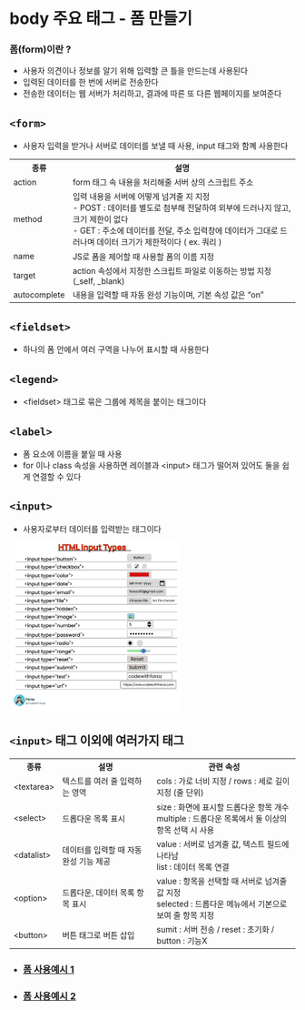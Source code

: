 # body 주요 태그 - 폼 만들기
### 폼(form)이란 ?
* 사용자 의견이나 정보를 알기 위해 입력할 큰 틀을 만드는데 사용된다
* 입력된 데이터를 한 번에 서버로 전송한다
* 전송한 데이터는 웹 서버가 처리하고, 결과에 따른 또 다른 웹페이지를 보여준다

## ```<form>``` <br>
* 사용자 입력을 받거나 서버로 데이터를 보낼 때 사용, input 태그와 함꼐 사용한다

<table>
<tbody>
  <tr>
    <th>종류</th>
    <th>설명</th>
  </tr>
  <tr>
    <td>action</td>
    <td>form 태그 속 내용을 처리해줄 서버 상의 스크립트 주소</td>
  </tr>
  <tr>
    <td>method</td>
    <td>입력 내용을 서버에 어떻게 넘겨줄 지 지정 <br>
        - POST : 데이터를 별도로 첨부해 전달하여 외부에 드러나지 않고, 크기 제한이 없다 <br>
        - GET : 주소에 데이터를 전달, 주소 입력창에 데이터가 그대로 드러나며 데이터 크기가 제한적이다 ( ex. 쿼리 )
    </td>
  </tr>
    <tr>
    <td>name</td>
    <td>JS로 폼을 제어할 때 사용할 폼의 이름 지정</td>
  </tr>
  <tr>
    <td>target</td>
    <td>action 속성에서 지정한 스크립트 파일로 이동하는 방법 지정 (_self, _blank)</td>
  </tr>
  <tr>
    <td>autocomplete</td>
    <td>내용을 입력할 때 자동 완성 기능이며, 기본 속성 값은 “on”</td>
  </tr>
</tbody>
</table>

## ```<fieldset>```
* 하나의 폼 안에서 여러 구역을 나누어 표시할 때 사용한다

## ```<legend>```
* \<fieldset> 태그로 묶은 그룹에 제목을 붙이는 태그이다

## ```<label>```
* 폼 요소에 이름을 붙일 때 사용
* for 이나 class 속성을 사용하면 레이블과 \<input> 태그가 떨어져 있어도 둘을 쉽게 연결할 수 있다

## ```<input>```
* 사용자로부터 데이터를 입력받는 태그이다

<img src="./InputTypes.png" width="300px">
  
## ```<input>``` 태그 이외에 여러가지 태그
<table>
  <tbody>
    <tr>
      <th>종류</th>
      <th>설명</th>
      <th>관련 속성</th>
    </tr>
    <tr>
      <td> &lt;textarea> </td>
      <td> 텍스트를 여러 줄 입력하는 영역 </td>
      <td> cols : 가로 너비 지정 / rows : 세로 길이 지정 (줄 단위) </td>
    </tr>
    <tr>
      <td> &lt;select> </td>
      <td> 드롭다운 목록 표시 </td>
      <td> size : 화면에 표시할 드롭다운 항목 개수 <br>
           multiple : 드롭다운 목록에서 둘 이상의 항목 선택 시 사용 </td>
    </tr>
    <tr>
      <td> &lt;datalist> </td>
      <td> 데이터를 입력할 때 자동완성 기능 제공 </td>
      <td> value : 서버로 넘겨줄 값, 텍스트 필드에 나타남 <br>
           list : 데이터 목록 연결 </td>
    </tr>
    <tr>
      <td> &lt;option> </td>
      <td> 드롭다운, 데이터 목록 항목 표시 </td>
      <td> value : 항목을 선택할 때 서버로 넘겨줄 값 지정 <br>
           selected : 드롭다운 메뉴에서 기본으로 보여 줄 항목 지정 </td>
    </tr>
    <tr>
      <td> &lt;button> </td>
      <td> 버튼 태그로 버튼 삽입 </td>
      <td> sumit : 서버 전송 / reset : 초기화 / button : 기능X</td>
    </tr>
  </tbody>
</table>

* ### [폼 사용예시 1](./FormEx1.html)
* ### [폼 사용예시 2](./FormEx2.Html)